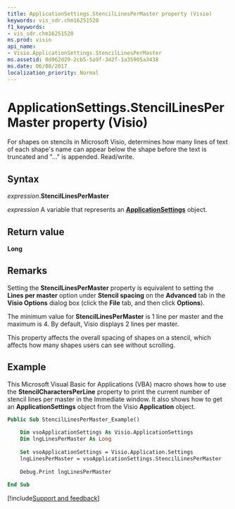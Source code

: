 ```yaml
---
title: ApplicationSettings.StencilLinesPerMaster property (Visio)
keywords: vis_sdr.chm16251520
f1_keywords:
- vis_sdr.chm16251520
ms.prod: visio
api_name:
- Visio.ApplicationSettings.StencilLinesPerMaster
ms.assetid: 0d962d29-2cb5-5a9f-342f-1a35905a3438
ms.date: 06/08/2017
localization_priority: Normal
---
```



# ApplicationSettings.StencilLinesPerMaster property (Visio)

For shapes on stencils in Microsoft Visio, determines how many lines of text of each shape's name can appear below the shape before the text is truncated and "..." is appended. Read/write.


## Syntax

_expression_.**StencilLinesPerMaster**

_expression_ A variable that represents an **[ApplicationSettings](Visio.ApplicationSettings.md)** object.


## Return value

 **Long**


## Remarks

Setting the  **StencilLinesPerMaster** property is equivalent to setting the **Lines per master** option under **Stencil spacing** on the **Advanced** tab in the **Visio Options** dialog box (click the **File** tab, and then click **Options**).

The minimum value for  **StencilLinesPerMaster** is 1 line per master and the maximum is 4. By default, Visio displays 2 lines per master.

This property affects the overall spacing of shapes on a stencil, which affects how many shapes users can see without scrolling.


## Example

This Microsoft Visual Basic for Applications (VBA) macro shows how to use the  **StencilCharactersPerLine** property to print the current number of stencil lines per master in the Immediate window. It also shows how to get an **ApplicationSettings** object from the Visio **Application** object.


```vb
Public Sub StencilLinesPerMaster_Example() 
 
    Dim vsoApplicationSettings As Visio.ApplicationSettings 
    Dim lngLinesPerMaster As Long 
 
    Set vsoApplicationSettings = Visio.Application.Settings 
    lngLinesPerMaster = vsoApplicationSettings.StencilLinesPerMaster 
 
    Debug.Print lngLinesPerMaster 
 
End Sub
```

[!include[Support and feedback](~/includes/feedback-boilerplate.md)]